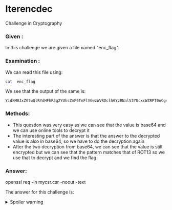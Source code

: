 # Iterencdec

Challenge in Cryptography

### Given :

In this challenge we are given a file named "enc_flag".

### Examination : 

We can read this file using:

```bash
cat  enc_flag
```

We see that the output of the same is:

```
YidkM0JxZGtwQlRYdHFhR3g2YUhsZmF6TnFlVGwzWVROclh6YzRNalV3YUcxcWZRPT0nCg==
```

### Methods:

- This question was very easy as we can see that the value is base64 and we can use online tools to decrypt it 
- The interesting part of the answer is that the answer to the decrypted value is also in base64, so we have to do the decryption again 
- After the two decryption from base64, we can see that the value is still encrypted but we can see that the pattern matches that of ROT13 so we use that to decrypt and we find the flag

### Answer: 

openssl req -in mycsr.csr -noout -text

The answer for this challenge is: 

<details>
  <summary>Spoiler warning</summary>
  
  ```
  picoCTF{read_mycert_693f7c03}
  ```
  
</details>
